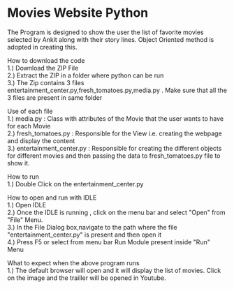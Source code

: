# Movies Website Python

The Program is designed to show the user the list of favorite movies selected by Ankit along with their story lines.
Object Oriented method is adopted in creating this.

How to download the code<br />
	1.) Download the ZIP  File<br />
	2.) Extract the ZIP  in a folder where python can be run<br />
	3.) The Zip contains 3 files entertainment_center.py,fresh_tomatoes.py,media.py . Make sure that all the 3 
		files are present in same folder<br />

Use of each file<br />
	1.) media.py : Class with attributes of the Movie that the user wants to have for each Movie <br />
	2.) fresh_tomatoes.py : Responsible for the View i.e. creating the webpage and display the content<br />
	3.) entertainment_center.py : Responsible for creating the different objects for different movies and then passing the 
								  data to fresh_tomatoes.py file to show it.<br />

How to run <br />
	1.) Double Click on the entertainment_center.py<br />

How to open and run with IDLE <br />
	1.) Open IDLE <br />
	2.) Once the IDLE is running , click on the menu bar and select "Open" from "File" Menu.<br />
	3.) In the File Dialog box,navigate to the path where the file "entertainment_center.py" is present and then open it<br />
	4.) Press F5 or select from menu bar Run Module present inside "Run" Menu<br />
	
What to expect when the above program runs<br />
	1.) The default browser will open and it will display the list of movies. Click on the image and the trailler 
		will be opened in Youtube.<br />
	
